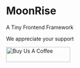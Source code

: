 # MoonRise
A Tiny Frontend Framework

We appreciate your support

<a href="https://www.buymeacoffee.com/logicshell" target="_blank"><img src="https://cdn.buymeacoffee.com/buttons/default-blue.png" alt="Buy Us A Coffee" height="41" width="174"></a>

